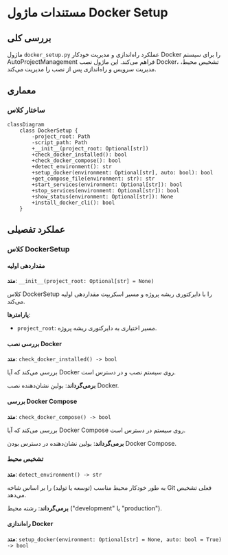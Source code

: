 # مستندات ماژول Docker Setup

## بررسی کلی
ماژول `docker_setup.py` عملکرد راه‌اندازی و مدیریت خودکار Docker را برای سیستم AutoProjectManagement فراهم می‌کند. این ماژول نصب Docker، تشخیص محیط، مدیریت سرویس و راه‌اندازی پس از نصب را مدیریت می‌کند.

## معماری

### ساختار کلاس
```mermaid
classDiagram
    class DockerSetup {
        -project_root: Path
        -script_path: Path
        +__init__(project_root: Optional[str])
        +check_docker_installed(): bool
        +check_docker_compose(): bool
        +detect_environment(): str
        +setup_docker(environment: Optional[str], auto: bool): bool
        +get_compose_file(environment: str): str
        +start_services(environment: Optional[str]): bool
        +stop_services(environment: Optional[str]): bool
        +show_status(environment: Optional[str]): None
        +install_docker_cli(): bool
    }
```

## عملکرد تفصیلی

### کلاس DockerSetup

#### مقداردهی اولیه
**متد**: `__init__(project_root: Optional[str] = None)`

کلاس DockerSetup را با دایرکتوری ریشه پروژه و مسیر اسکریپت مقداردهی اولیه می‌کند.

**پارامترها**:
- `project_root`: مسیر اختیاری به دایرکتوری ریشه پروژه.

#### بررسی نصب Docker
**متد**: `check_docker_installed() -> bool`

بررسی می‌کند که آیا Docker روی سیستم نصب و در دسترس است.

**برمی‌گرداند**: بولین نشان‌دهنده نصب Docker.

#### بررسی Docker Compose
**متد**: `check_docker_compose() -> bool`

بررسی می‌کند که آیا Docker Compose روی سیستم در دسترس است.

**برمی‌گرداند**: بولین نشان‌دهنده در دسترس بودن Docker Compose.

#### تشخیص محیط
**متد**: `detect_environment() -> str`

به طور خودکار محیط مناسب (توسعه یا تولید) را بر اساس شاخه Git فعلی تشخیص می‌دهد.

**برمی‌گرداند**: رشته محیط ("development" یا "production").

#### راه‌اندازی Docker
**متد**: `setup_docker(environment: Optional[str] = None, auto: bool = True) -> bool`

